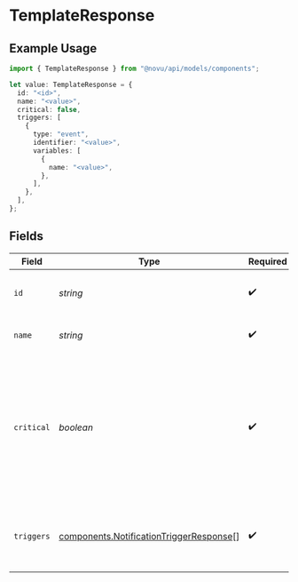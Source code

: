 # TemplateResponse

## Example Usage

```typescript
import { TemplateResponse } from "@novu/api/models/components";

let value: TemplateResponse = {
  id: "<id>",
  name: "<value>",
  critical: false,
  triggers: [
    {
      type: "event",
      identifier: "<value>",
      variables: [
        {
          name: "<value>",
        },
      ],
    },
  ],
};
```

## Fields

| Field                                                                                                                   | Type                                                                                                                    | Required                                                                                                                | Description                                                                                                             |
| ----------------------------------------------------------------------------------------------------------------------- | ----------------------------------------------------------------------------------------------------------------------- | ----------------------------------------------------------------------------------------------------------------------- | ----------------------------------------------------------------------------------------------------------------------- |
| `id`                                                                                                                    | *string*                                                                                                                | :heavy_check_mark:                                                                                                      | Unique identifier of the workflow                                                                                       |
| `name`                                                                                                                  | *string*                                                                                                                | :heavy_check_mark:                                                                                                      | Name of the workflow                                                                                                    |
| `critical`                                                                                                              | *boolean*                                                                                                               | :heavy_check_mark:                                                                                                      | Critical templates will always be delivered to the end user and should be hidden from the subscriber preferences screen |
| `triggers`                                                                                                              | [components.NotificationTriggerResponse](../../models/components/notificationtriggerresponse.md)[]                      | :heavy_check_mark:                                                                                                      | Triggers are the events that will trigger the workflow.                                                                 |